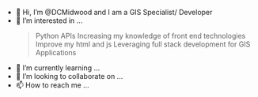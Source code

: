 - 👋 Hi, I’m @DCMidwood and I am a GIS Specialist/ Developer
- 👀 I’m interested in ...
  > Python APIs
  > Increasing my knowledge of front end technologies
  > Improve my html and js
  > Leveraging full stack development for GIS Applications
- 🌱 I’m currently learning ...
- 💞️ I’m looking to collaborate on ...
- 📫 How to reach me ...

<!---
DCMidwood/DCMidwood is a ✨ special ✨ repository because its `README.md` (this file) appears on your GitHub profile.
You can click the Preview link to take a look at your changes.
--->
